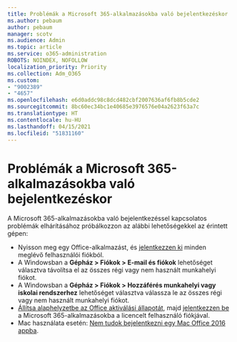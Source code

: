 ```yaml
---
title: Problémák a Microsoft 365-alkalmazásokba való bejelentkezéskor
ms.author: pebaum
author: pebaum
manager: scotv
ms.audience: Admin
ms.topic: article
ms.service: o365-administration
ROBOTS: NOINDEX, NOFOLLOW
localization_priority: Priority
ms.collection: Adm_O365
ms.custom:
- "9002389"
- "4657"
ms.openlocfilehash: e6d0addc98c8dcd482cbf2007636af6fb8b5cde2
ms.sourcegitcommit: 8bc60ec34bc1e40685e3976576e04a2623f63a7c
ms.translationtype: HT
ms.contentlocale: hu-HU
ms.lasthandoff: 04/15/2021
ms.locfileid: "51831160"
---
```

# <a name="issues-signing-into-microsoft-365-apps"></a>Problémák a Microsoft 365-alkalmazásokba való bejelentkezéskor

A Microsoft 365-alkalmazásokba való bejelentkezéssel kapcsolatos problémák elhárításához próbálkozzon az alábbi lehetőségekkel az érintett gépen:

- Nyisson meg egy Office-alkalmazást, és [jelentkezzen ki](https://go.microsoft.com/fwlink/?linkid=2114082) minden meglévő felhasználói fiókból.
- A Windowsban a **Gépház > Fiókok > E-mail és fiókok** lehetőséget választva távolítsa el az összes régi vagy nem használt munkahelyi fiókot.
- A Windowsban a **Gépház > Fiókok > Hozzáférés munkahelyi vagy iskolai rendszerhez** lehetőséget választva válassza le az összes régi vagy nem használt munkahelyi fiókot.
- [Állítsa alaphelyzetbe az Office aktiválási állapotát](https://docs.microsoft.com/office365/troubleshoot/activation/reset-office-365-proplus-activation-state), majd [jelentkezzen be](https://support.office.com/article/sign-in-to-office-b9582171-fd1f-4284-9846-bdd72bb28426) a Microsoft 365-alkalmazásokba a licencelt felhasználó fiókjával.
- Mac használata esetén: [Nem tudok bejelentkezni egy Mac Office 2016 appba](https://docs.microsoft.com/office365/troubleshoot/authentication/sign-in-to-office-2016-for-mac-fail).
